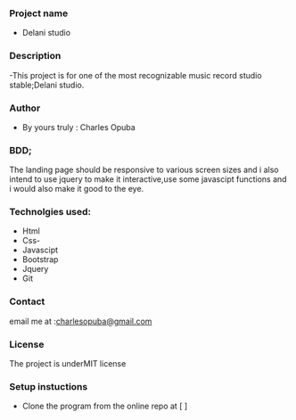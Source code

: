 ### Project name
 - Delani studio
 ### Description
 -This project is for one of the most recognizable music record studio stable;Delani studio.
 
 ### Author
 - By yours truly : Charles Opuba
 ### BDD;
 The landing page should be responsive to various screen sizes and i also intend to use jquery to make it interactive,use some javascipt functions and i would also make it good to the eye.

 ### Technolgies used:
 - Html
 - Css-
 - Javascipt
 - Bootstrap
 - Jquery
 - Git

 ### Contact
 email me at :charlesopuba@gmail.com
 ###  License 
 The project is underMIT license 

 ### Setup instuctions
 - Clone the program from the online repo at [          ]
 
 












 
